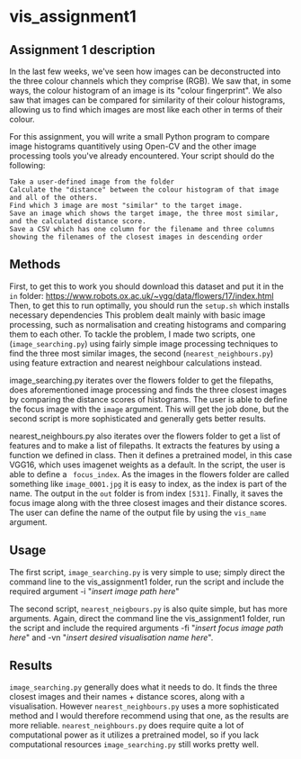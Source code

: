 # vis_assignment1

## Assignment 1 description
In the last few weeks, we've seen how images can be deconstructed into the three colour channels which they comprise (RGB). We saw that, in some ways, the colour histogram of an image is its "colour fingerprint". We also saw that images can be compared for similarity of their colour histograms, allowing us to find which images are most like each other in terms of their colour.

For this assignment, you will write a small Python program to compare image histograms quantitively using Open-CV and the other image processing tools you've already encountered. Your script should do the following:

    Take a user-defined image from the folder
    Calculate the "distance" between the colour histogram of that image and all of the others.
    Find which 3 image are most "similar" to the target image.
    Save an image which shows the target image, the three most similar, and the calculated distance score.
    Save a CSV which has one column for the filename and three columns showing the filenames of the closest images in descending order

## Methods
First, to get this to work you should download this dataset and put it in the ```in``` folder: https://www.robots.ox.ac.uk/~vgg/data/flowers/17/index.html
Then, to get this to run optimally, you should run the ```setup.sh``` which installs necessary dependencies
This problem dealt mainly with basic image processing, such as normalisation and creating histograms and comparing them to each other. To tackle the problem, I made two scripts, one (```image_searching.py```) using fairly simple image processing techniques to find the three most similar images, the second (```nearest_neighbours.py```) using feature extraction and nearest neighbour calculations instead.

image_searching.py iterates over the flowers folder to get the filepaths, does aforementioned image processing and finds the three closest images by comparing the distance scores of histograms. The user is able to define the focus image with the ```image``` argument. This will get the job done, but the second script is more sophisticated and generally gets better results.

nearest_neighbours.py also iterates over the flowers folder to get a list of features and to make a list of filepaths. It extracts the features by using a function we defined in class. Then it defines a pretrained model, in this case VGG16, which uses imagenet weights as a default. In the script, the user is able to define a ``` focus_index```. As the images in the flowers folder are called something like ```image_0001.jpg``` it is easy to index, as the index is part of the name. The output in the ```out``` folder is from index ```[531]```. 
Finally, it saves the focus image along with the three closest images and their distance scores. The user can define the name of the output file by using the ```vis_name``` argument.

## Usage
The first script, ```image_searching.py``` is very simple to use; simply direct the command line to the vis_assignment1 folder, run the script and include the required argument -i "*insert image path here*"

The second script, ```nearest_neigbours.py``` is also quite simple, but has more arguments. Again, direct the command line the vis_assignment1 folder, run the script and include the required arguments -fi "*insert focus image path here*" and -vn "*insert desired visualisation name here*". 

## Results
```image_searching.py``` generally does what it needs to do. It finds the three closest images and their names + distance scores, along with a visualisation. However ```nearest_neighbours.py``` uses a more sophisticated method and I would therefore recommend using that one, as the results are more reliable. ```nearest_neighbours.py``` does require quite a lot of computational power as it utilizes a pretrained model, so if you lack computational resources ```image_searching.py``` still works pretty well.


